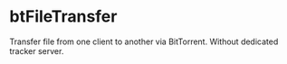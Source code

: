 # btFileTransfer
Transfer file from one client to another via BitTorrent. Without dedicated tracker server.
